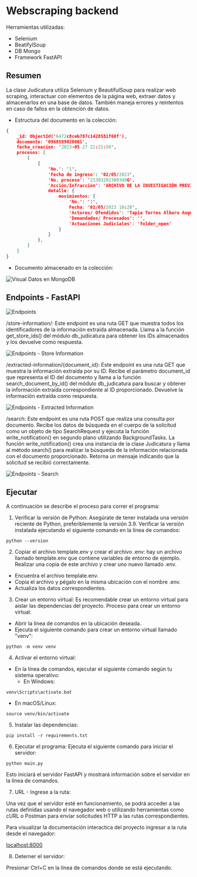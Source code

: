 # Webscraping backend

Herramientas utilizadas:

- Selenium
- BeatifylSoup
- DB Mongo
- Framework FastAPI

## Resumen

La clase Judicatura utiliza Selenium y BeautifulSoup para realizar web scraping, interactuar con elementos de la página web, extraer datos y almacenarlos en una base de datos. También maneja errores y reintentos en caso de fallos en la obtención de datos.

- Estructura del documento en la colección:

```json
{
    _id: ObjectId('6472c8ceb787c1428581f60f'),
    documento: '0968599020001',
    fecha_creacion: '2023-05-27 22:21:50',
    procesos: [
        [
            {
                'No.': '1',
                'Fecha de ingreso': '02/05/2023',
                'No. proceso': '23303202300348G',
                'Acción/Infracción': 'ARCHIVO DE LA INVESTIGACIÓN PREVIA ART. 586',
                detalle: {
                    movimientos: {
                        'No.': '1',
                        Fecha: '02/05/2023 10:28',
                        'Actores/ Ofendidos': 'Tapia Torres Albaro Augusto, Empresa Electrica Publica Estrategica Corporacion Nacional De Electricidad Cnel Ep, Fiscalia General Del Estado',
                        'Demandados/ Procesados': '',
                        'Actuaciones Judiciales': 'folder_open'
                    }
                }
            },
        ]
    ]
}
```

- Documento almacenado en la colección:

![Visual Datos en MongoDB](/docs/img/img_005.png)

## Endpoints - FastAPI

![Endpoints](/docs/img/img_001.png)

/store-information/: Este endpoint es una ruta GET que muestra todos los identificadores de la información extraída almacenada. Llama a la función get_store_ids() del módulo db_judicatura para obtener los IDs almacenados y los devuelve como respuesta.

![Endpoints - Store Information](/docs/img/img_002.png)

/extracted-information/{document_id}: Este endpoint es una ruta GET que muestra la información extraída por su ID. Recibe el parámetro document_id que representa el ID del documento y llama a la función search_document_by_id() del módulo db_judicatura para buscar y obtener la información extraída correspondiente al ID proporcionado. Devuelve la información extraída como respuesta.

![Endpoints - Extracted Information](/docs/img/img_003.png)

/search: Este endpoint es una ruta POST que realiza una consulta por documento. Recibe los datos de búsqueda en el cuerpo de la solicitud como un objeto de tipo SearchRequest y ejecuta la función write_notification() en segundo plano utilizando BackgroundTasks. La función write_notification() crea una instancia de la clase Judicatura y llama al método search() para realizar la búsqueda de la información relacionada con el documento proporcionado. Retorna un mensaje indicando que la solicitud se recibió correctamente.

![Endpoints - Search](/docs/img/img_004.png)

## Ejecutar

A continuación se describe el proceso para correr el programa:

1. Verificar la versión de Python: Asegúrate de tener instalada una versión reciente de Python, preferiblemente la versión 3.9. Verificar la versión instalada ejecutando el siguiente comando en la línea de comandos:

```shell
python --version
```

2. Copiar el archivo template.env y crear el archivo .env: hay un archivo llamado template.env que contiene variables de entorno de ejemplo. Realizar una copia de este archivo y crear uno nuevo llamado .env.

- Encuentra el archivo template.env.
- Copia el archivo y pégalo en la misma ubicación con el nombre .env.
- Actualiza los datos correspondientes.

3. Crear un entorno virtual: Es recomendable crear un entorno virtual para aislar las dependencias del proyecto. Proceso para crear un entorno virtual:

- Abrir la línea de comandos en la ubicación deseada.
- Ejecuta el siguiente comando para crear un entorno virtual llamado "venv":

```shell
python -m venv venv
```

4. Activar el entorno virtual:

- En la línea de comandos, ejecutar el siguiente comando según tu sistema operativo:
  - En Windows:

```shell
venv\Scripts\activate.bat
```

- En macOS/Linux:

```shell
source venv/bin/activate
```

5. Instalar las dependencias:

```shell
pip install -r requirements.txt
```

6. Ejecutar el programa: Ejecuta el siguiente comando para iniciar el servidor:

```shell
python main.py
```

Esto iniciará el servidor FastAPI y mostrará información sobre el servidor en la línea de comandos.

7. URL - Ingrese a la ruta:

Una vez que el servidor esté en funcionamiento, se podrá acceder a las rutas definidas usando el navegador web o utilizando herramientas como cURL o Postman para enviar solicitudes HTTP a las rutas correspondientes.

Para visualizar la documentación interactica del proyecto ingresar a la ruta desde el navegador:

[localhost:8000](http://localhost:8000)

8. Deterner el servidor:

Presionar Ctrl+C en la línea de comandos donde se está ejecutando.
